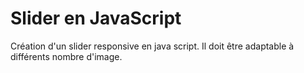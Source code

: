 **Slider en JavaScript**
  ====================

Création d'un slider responsive en java script. Il doit être adaptable à différents nombre d'image.